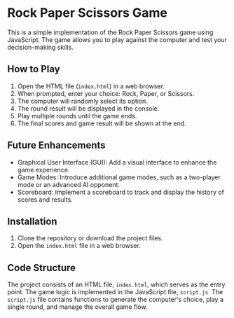 # Rock Paper Scissors Game

This is a simple implementation of the Rock Paper Scissors game using JavaScript. The game allows you to play against the computer and test your decision-making skills.

## How to Play

1. Open the HTML file (`index.html`) in a web browser.
2. When prompted, enter your choice: Rock, Paper, or Scissors.
3. The computer will randomly select its option.
4. The round result will be displayed in the console.
5. Play multiple rounds until the game ends.
6. The final scores and game result will be shown at the end.

## Future Enhancements

- Graphical User Interface (GUI): Add a visual interface to enhance the game experience.
- Game Modes: Introduce additional game modes, such as a two-player mode or an advanced AI opponent.
- Scoreboard: Implement a scoreboard to track and display the history of scores and results.

## Installation

1. Clone the repository or download the project files.
2. Open the `index.html` file in a web browser.

## Code Structure

The project consists of an HTML file, `index.html`, which serves as the entry point. The game logic is implemented in the JavaScript file, `script.js`. The `script.js` file contains functions to generate the computer's choice, play a single round, and manage the overall game flow.